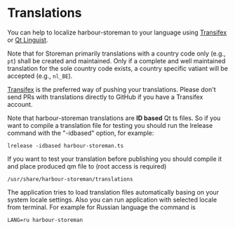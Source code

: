 # Translations

You can help to localize harbour-storeman to your language using [Transifex](https://www.transifex.com/mentaljam/harbour-storeman) or [Qt Linguist](http://doc.qt.io/qt-5/qtlinguist-index.html).

Note that for Storeman primarily translations with a country code only (e.g., `pt`) shall be created and maintained.  Only if a complete and well maintained translation for the sole country code exists, a country specific vatiant will be accepted (e.g., `nl_BE`).

[Transifex](https://www.transifex.com/mentaljam/harbour-storeman) is the preferred way of pushing your translations. Please don't send PRs with translations directly to GitHub if you have a Transifex account.

Note that harbour-storeman translations are **ID based** Qt ts files. So if you want to compile a translation file for testing you should run the lrelease command with the "-idbased" option, for example:

    lrelease -idbased harbour-storeman.ts

If you want to test your translation before publishing you should compile it and place produced qm file to (root access is required)

    /usr/share/harbour-storeman/translations

The application tries to load translation files automatically basing on your system locale settings. Also you can run application with selected locale from terminal. For example for Russian language the command is

    LANG=ru harbour-storeman
